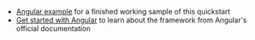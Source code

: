 * [Angular example](https://github.com/okta-samples/okta-angular-quickstart) for a finished working sample of this quickstart
* [Get started with Angular](https://angular.io/start) to learn about the framework from Angular's official documentation
